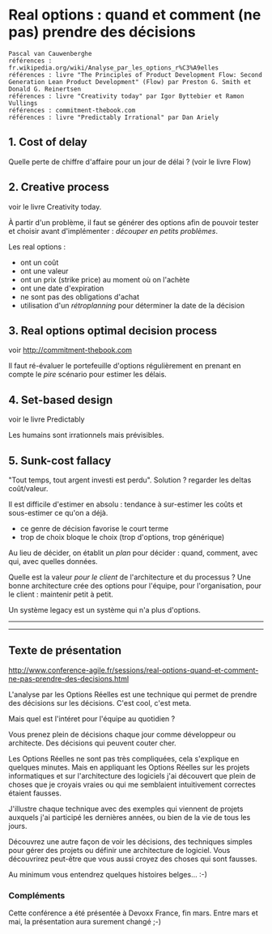 # Real options : quand et comment (ne pas) prendre des décisions
    Pascal van Cauwenberghe
    références : fr.wikipedia.org/wiki/Analyse_par_les_options_r%C3%A9elles
    références : livre "The Principles of Product Development Flow: Second Generation Lean Product Development" (Flow) par Preston G. Smith et Donald G. Reinertsen
    références : livre "Creativity today" par Igor Byttebier et Ramon Vullings
    références : commitment-thebook.com
    références : livre "Predictably Irrational" par Dan Ariely

## 1. Cost of delay
Quelle perte de chiffre d'affaire pour un jour de délai ? (voir le livre Flow)

## 2. Creative process
voir le livre Creativity today.

À partir d'un problème, il faut se générer des options afin de pouvoir tester et choisir avant d'implémenter : *découper en petits problèmes*.

Les real options :
* ont un coût
* ont une valeur
* ont un prix (strike price) au moment où on l'achète
* ont une date d'expiration
* ne sont pas des obligations d'achat
* utilisation d'un *rétroplanning* pour déterminer la date de la décision

## 3. Real options optimal decision process
voir http://commitment-thebook.com

Il faut ré-évaluer le portefeuille d'options régulièrement en prenant en compte le *pire* scénario pour estimer les délais.

## 4. Set-based design
voir le livre Predictably

Les humains sont irrationnels mais prévisibles.

## 5. Sunk-cost fallacy
"Tout temps, tout argent investi est perdu". Solution ? regarder les deltas coût/valeur.

Il est difficile d'estimer en absolu : tendance à sur-estimer les coûts et sous-estimer ce qu'on a déjà.
* ce genre de décision favorise le court terme
* trop de choix bloque le choix (trop d'options, trop générique)

Au lieu de décider, on établit un *plan* pour décider : quand, comment, avec qui, avec quelles données.

Quelle est la valeur *pour le client* de l'architecture et du processus ? Une bonne architecture crée des options pour l'équipe, pour l'organisation, pour le client : maintenir petit à petit.

Un système legacy est un système qui n'a plus d'options.


----
----
## Texte de présentation
http://www.conference-agile.fr/sessions/real-options-quand-et-comment-ne-pas-prendre-des-decisions.html

L'analyse par les Options Réelles est une technique qui permet de prendre des décisions sur les décisions. C'est cool, c'est meta.

Mais quel est l'intéret pour l'équipe au quotidien ?

Vous prenez plein de décisions chaque jour comme développeur ou architecte. Des décisions qui peuvent couter cher.

Les Options Réelles ne sont pas très compliquées, cela s'explique en quelques minutes. Mais en appliquant les Options Réelles sur les projets informatiques et sur l'architecture des logiciels j'ai découvert que plein de choses que je croyais vraies ou qui me semblaient intuitivement correctes étaient fausses.

J'illustre chaque technique avec des exemples qui viennent de projets auxquels j'ai participé les dernières années, ou bien de la vie de tous les jours.

Découvrez une autre façon de voir les décisions, des techniques simples pour gérer des projets ou définir une architecture de logiciel. Vous découvrirez peut-être que vous aussi croyez des choses qui sont fausses.

Au minimum vous entendrez quelques histoires belges... :-)

### Compléments
Cette conférence a été présentée à Devoxx France, fin mars. Entre mars et mai, la présentation aura surement changé ;-)

